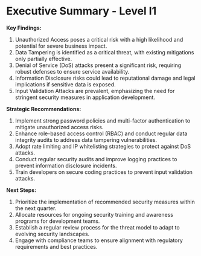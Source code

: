 # Executive Summary - Level l1

**Key Findings:**
1. Unauthorized Access poses a critical risk with a high likelihood and potential for severe business impact.
2. Data Tampering is identified as a critical threat, with existing mitigations only partially effective.
3. Denial of Service (DoS) attacks present a significant risk, requiring robust defenses to ensure service availability.
4. Information Disclosure risks could lead to reputational damage and legal implications if sensitive data is exposed.
5. Input Validation Attacks are prevalent, emphasizing the need for stringent security measures in application development.

**Strategic Recommendations:**
1. Implement strong password policies and multi-factor authentication to mitigate unauthorized access risks.
2. Enhance role-based access control (RBAC) and conduct regular data integrity audits to address data tampering vulnerabilities.
3. Adopt rate limiting and IP whitelisting strategies to protect against DoS attacks.
4. Conduct regular security audits and improve logging practices to prevent information disclosure incidents.
5. Train developers on secure coding practices to prevent input validation attacks.

**Next Steps:**
1. Prioritize the implementation of recommended security measures within the next quarter.
2. Allocate resources for ongoing security training and awareness programs for development teams.
3. Establish a regular review process for the threat model to adapt to evolving security landscapes.
4. Engage with compliance teams to ensure alignment with regulatory requirements and best practices.


